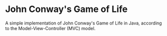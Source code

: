 # John Conway's Game of Life

A simple implementation of John Conway's Game of Life in Java, according to the Model-View-Controller (MVC) model.
